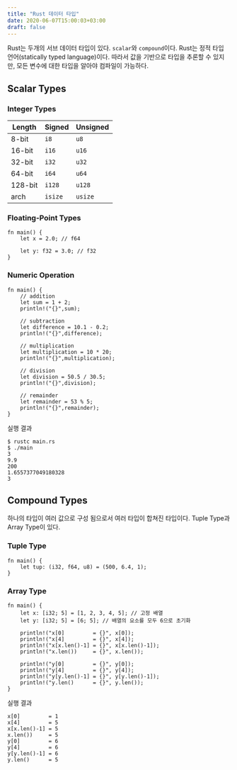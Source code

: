 ```yaml
---
title: "Rust 데이터 타입"
date: 2020-06-07T15:00:03+03:00
draft: false
---
```


Rust는 두개의 서브 데이터 타입이 있다. `scalar`와 `compound`이다. Rust는 정적 타입 언어(statically typed language)이다. 따라서 값을 기반으로 타입을 추론할 수 있지만, 모든 변수에 대한 타입을 알아야 컴파일이 가능하다.



## Scalar Types

### Integer Types

| Length  | Signed  | Unsigned |
| ------- | ------- | -------- |
| 8-bit   | `i8`    | `u8`     |
| 16-bit  | `i16`   | `u16`    |
| 32-bit  | `i32`   | `u32`    |
| 64-bit  | `i64`   | `u64`    |
| 128-bit | `i128`  | `u128`   |
| arch    | `isize` | `usize`  |



### Floating-Point Types

```
fn main() {
    let x = 2.0; // f64

    let y: f32 = 3.0; // f32
}
```



### Numeric Operation

```
fn main() {
    // addition
    let sum = 1 + 2;
    println!("{}",sum);

    // subtraction
    let difference = 10.1 - 0.2;
    println!("{}",difference);

    // multiplication
    let multiplication = 10 * 20;
    println!("{}",multiplication);

    // division
    let division = 50.5 / 30.5;
    println!("{}",division);

    // remainder
    let remainder = 53 % 5;
    println!("{}",remainder);
}
```

실행 결과

```
$ rustc main.rs
$ ./main
3
9.9
200
1.6557377049180328
3
```



## Compound Types

하나의 타입이 여러 값으로 구성 됨으로서 여러 타입이 합쳐진 타입이다. Tuple Type과 Array Type이 있다.

### Tuple Type

```
fn main() {
    let tup: (i32, f64, u8) = (500, 6.4, 1);
}
```



### Array Type

```
fn main() {
    let x: [i32; 5] = [1, 2, 3, 4, 5]; // 고정 배열
    let y: [i32; 5] = [6; 5]; // 배열의 요소를 모두 6으로 초기화

    println!("x[0]         = {}", x[0]);
    println!("x[4]         = {}", x[4]);
    println!("x[x.len()-1] = {}", x[x.len()-1]);
    println!("x.len())     = {}", x.len());
    
    println!("y[0]         = {}", y[0]);
    println!("y[4]         = {}", y[4]);
    println!("y[y.len()-1] = {}", y[y.len()-1]);
    println!("y.len()      = {}", y.len());
}
```

실행 결과

```
x[0]         = 1
x[4]         = 5
x[x.len()-1] = 5
x.len())     = 5
y[0]         = 6
y[4]         = 6
y[y.len()-1] = 6
y.len()      = 5
```

